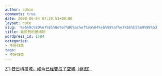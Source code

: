 ```yaml
---
author: admin
comments: true
date: 2008-06-04 07:29:51+00:00
layout: note
slug: '%e6%9c%80%e7%85%8e%e7%86%ac%e7%9a%84%e6%98%af%e7%bb%b5%e9%98%b3'
title: 最煎熬的是绵阳
wordpress_id: 1584
categories:
- 不好归类
tags:
- 不好归类
---
```


[ZT:昔日科技城，如今已经变成了空城（组图）](http://wlypx.blog.sohu.com/89106243.html)
